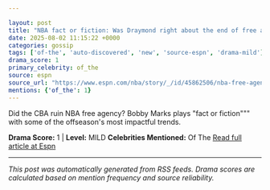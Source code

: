 ```yaml
---

layout: post
title: "NBA fact or fiction: Was Draymond right about the end of free agency?"""
date: 2025-08-02 11:15:22 +0000
categories: gossip
tags: ['of-the', 'auto-discovered', 'new', 'source-espn', 'drama-mild']
drama_score: 1
primary_celebrity: of_the
source: espn
source_url: "https://www.espn.com/nba/story/_/id/45862506/nba-free-agency-fact-fiction-cba-impact-end-bonuses"""
mentions: {'of_the': 1}
---
```


Did the CBA ruin NBA free agency? Bobby Marks plays "fact or fiction""" with some of the offseason's most impactful trends.

**Drama Score:** 1 | **Level:** MILD **Celebrities Mentioned:** Of The [Read full article at Espn](https://www.espn.com/nba/story/_/id/45862506/nba-free-agency-fact-fiction-cba-impact-end-bonuses)

---

*This post was automatically generated from RSS feeds. Drama scores are calculated based on mention frequency and source reliability.*